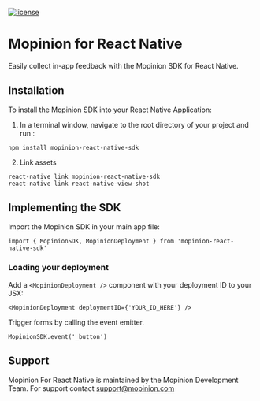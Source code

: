 [![license](https://img.shields.io/badge/license-MIT-brightgreen.svg)](https://github.com/usabilla/usabilla-u4a-react-native/blob/develop/LICENSE)


# Mopinion for React Native

Easily collect in-app feedback with the Mopinion SDK for React Native.

## Installation

To install the Mopinion SDK into your React Native Application:
1. In a terminal window, navigate to the root directory of your project and run :

```
npm install mopinion-react-native-sdk
```

2. Link assets

```
react-native link mopinion-react-native-sdk
react-native link react-native-view-shot
```

## Implementing the SDK

Import the Mopinion SDK in your main app file:

`import { MopinionSDK, MopinionDeployment } from 'mopinion-react-native-sdk'`

### Loading your deployment

Add a `<MopinionDeployment />` component with your deployment ID to your JSX:

`<MopinionDeployment deploymentID={'YOUR_ID_HERE'} />`

Trigger forms by calling the event emitter.

`MopinionSDK.event('_button')`


## Support

Mopinion For React Native is maintained by the Mopinion Development Team. For support contact support@mopinion.com